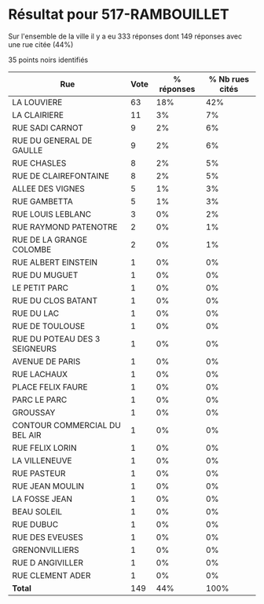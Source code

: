 # Résultat pour 517-RAMBOUILLET

Sur l'ensemble de la ville il y a eu 333 réponses dont 149 réponses avec une rue citée (44%)

35 points noirs identifiés

| Rue | Vote | % réponses | % Nb rues cités|
|-----|------|------------|----------------|
| LA LOUVIERE | 63 | 18% | 42%|
| LA CLAIRIERE | 11 | 3% | 7%|
| RUE SADI CARNOT | 9 | 2% | 6%|
| RUE DU GENERAL DE GAULLE | 9 | 2% | 6%|
| RUE CHASLES | 8 | 2% | 5%|
| RUE DE CLAIREFONTAINE | 8 | 2% | 5%|
| ALLEE DES VIGNES | 5 | 1% | 3%|
| RUE GAMBETTA | 5 | 1% | 3%|
| RUE LOUIS LEBLANC | 3 | 0% | 2%|
| RUE RAYMOND PATENOTRE | 2 | 0% | 1%|
| RUE DE LA GRANGE COLOMBE | 2 | 0% | 1%|
| RUE ALBERT EINSTEIN | 1 | 0% | 0%|
| RUE DU MUGUET | 1 | 0% | 0%|
| LE PETIT PARC | 1 | 0% | 0%|
| RUE DU CLOS BATANT | 1 | 0% | 0%|
| RUE DU LAC | 1 | 0% | 0%|
| RUE DE TOULOUSE | 1 | 0% | 0%|
| RUE DU POTEAU DES 3 SEIGNEURS | 1 | 0% | 0%|
| AVENUE DE PARIS | 1 | 0% | 0%|
| RUE LACHAUX | 1 | 0% | 0%|
| PLACE FELIX FAURE | 1 | 0% | 0%|
| PARC LE PARC | 1 | 0% | 0%|
| GROUSSAY | 1 | 0% | 0%|
| CONTOUR COMMERCIAL DU BEL AIR | 1 | 0% | 0%|
| RUE FELIX LORIN | 1 | 0% | 0%|
| LA VILLENEUVE | 1 | 0% | 0%|
| RUE PASTEUR | 1 | 0% | 0%|
| RUE JEAN MOULIN | 1 | 0% | 0%|
| LA FOSSE JEAN | 1 | 0% | 0%|
| BEAU SOLEIL | 1 | 0% | 0%|
| RUE DUBUC | 1 | 0% | 0%|
| RUE DES EVEUSES | 1 | 0% | 0%|
| GRENONVILLIERS | 1 | 0% | 0%|
| RUE D ANGIVILLER | 1 | 0% | 0%|
| RUE CLEMENT ADER | 1 | 0% | 0%|
| **Total** | 149 | 44% | 100%|
